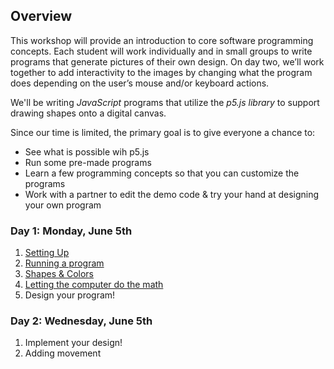 ## Overview
This workshop will provide an introduction to core software programming concepts. Each student will work individually and in small groups to write programs that generate pictures of their own design. On day two, we’ll work together to add interactivity to the images by changing what the program does depending on the user’s mouse and/or keyboard actions. 

We'll be writing *JavaScript* programs that utilize the *p5.js library* to support drawing shapes onto a digital canvas.

Since our time is limited, the primary goal is to give everyone a chance to:
- See what is possible wih p5.js
- Run some pre-made programs
- Learn a few programming concepts so that you can customize the programs
- Work with a partner to edit the demo code & try your hand at designing your own program

### Day 1: Monday, June 5th

1. [Setting Up](Setup.md)
2. [Running a program](Hello.md)
3. [Shapes & Colors](Smiley.md)
4. [Letting the computer do the math](Flower.md)
5. Design your program!

### Day 2: Wednesday, June 5th

1. Implement your design!
2. Adding movement
